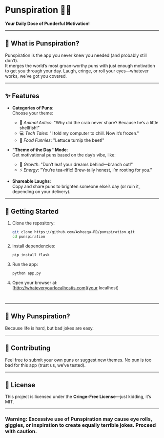 # Punspiration 🎉🧠  
**Your Daily Dose of Punderful Motivation!**  
 
---
 
## 🤔 What is Punspiration?  
Punspiration is the app you never knew you needed (and probably still don’t).  
It merges the world’s most groan-worthy puns with just enough motivation to get you through your day. Laugh, cringe, or roll your eyes—whatever works, we’ve got you covered.
 
---
 
## ✨ Features  
- **Categories of Puns**:  
  Choose your theme:  
  - 🐾 *Animal Antics*: "Why did the crab never share? Because he’s a little shellfish!"  
  - 💻 *Tech Tales*: "I told my computer to chill. Now it’s frozen."  
  - 🥗 *Food Funnies*: "Lettuce turnip the beet!"  
 
- **"Theme of the Day" Mode**:  
  Get motivational puns based on the day’s vibe, like:  
  - 🌱 *Growth*: "Don’t leaf your dreams behind—branch out!"  
  - ⚡ *Energy*: "You’re tea-rific! Brew-tally honest, I’m rooting for you."  
 
- **Shareable Laughs**:  
  Copy and share puns to brighten someone else’s day (or ruin it, depending on your delivery).  
 
---
 
## 🚀 Getting Started  
 
1. Clone the repository:  
   ```bash
   git clone https://github.com/Asheeqa-RD/punspiration.git
   cd punspiration
   ```
 
2. Install dependencies:  
   ```bash
   pip install flask
   ```
 
3. Run the app:  
   ```bash
   python app.py

4. Open your browser at:  
   [http://whateveryourlocalhostis.com](your localhost)  
   ```
 
---
 
## 🤡 Why Punspiration?  
Because life is hard, but bad jokes are easy.  
 
---
 
## 🤝 Contributing  
Feel free to submit your own puns or suggest new themes. No pun is too bad for this app (trust us, we’ve tested).  
 
---
 
## 📜 License  
This project is licensed under the **Cringe-Free License**—just kidding, it’s MIT.  
 
---
 
### Warning: Excessive use of Punspiration may cause eye rolls, giggles, or inspiration to create equally terrible jokes. Proceed with caution.
